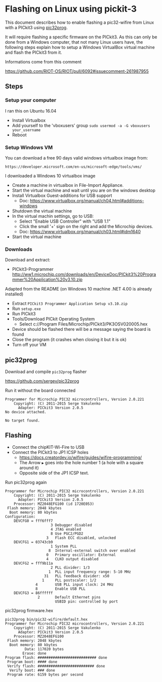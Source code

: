 Flashing on Linux using pickit-3
================================

This document describes how to enable flashing a pic32-wifire from Linux with a
PICkit3 using [pic32prog](https://github.com/sergev/pic32prog).

It will require flashing a specific firmware on the PICkit3.
As this can only be done from a Windows computer, that not many Linux users
have, the following steps explain how to setup a Windows VirtualBox virtual
machine and flash the PICkit3 from it.

Informations come from this comment

https://github.com/RIOT-OS/RIOT/pull/6092#issuecomment-261987955


Steps
-----

### Setup your computer

I ran this on Ubuntu 16.04

* Install Virtualbox
* Add yourself to the 'vboxusers' group
  `sudo usermod -a -G vboxusers your_username`
* Reboot

### Setup Windows VM

You can download a free 90 days valid windows virtualbox image from:

    https://developer.microsoft.com/en-us/microsoft-edge/tools/vms/

I downloaded a Windows 10 virtualbox image

* Create a machine in virtualbox in File-Import Appliance.
* Start the virtual machine and wait until you are on the windows desktop
* Install Virtualbox Guest-additions for USB support
  * Doc: https://www.virtualbox.org/manual/ch04.html#additions-windows
* Shutdown the virtual machine
* In the virtual machin settings, go to USB:
  * Select "Enable USB Controller" with "USB 1.1"
  * Click the small '+' sign on the right and add the Microchip devices.
  * Doc: https://www.virtualbox.org/manual/ch03.html#idm1640
* Start the virtual machine

### Downloads

Download and extract:

* PICkit3-Programmer http://ww1.microchip.com/downloads/en/DeviceDoc/PICkit3%20Programmer%20Application%20v3.10.zip

Adapted from the README (on Windows 10 machine .NET 4.00 is already installed)

* Extract `PICkit3 Programmer Application Setup v3.10.zip`
* Run `setup.exe`
* Run PICkit3
* Tools/Download PICkit Operating System
  * Select c://Program Files/Microchip/PICkit3/PK3OSV020005.hex
* Device should be flashed there will be a message saying the board is found
* Close the program (it crashes when closing it but it is ok)
* Turn off your VM


pic32prog
---------

Download and compile `pic32prog` flasher

https://github.com/sergev/pic32prog

Run it without the board connected

```
Programmer for Microchip PIC32 microcontrollers, Version 2.0.221
    Copyright: (C) 2011-2015 Serge Vakulenko
      Adapter: PICkit3 Version 2.0.5
No device attached.

No target found.
```



Flashing
--------

* Connect the chipKIT-Wi-Fire to USB
* Connect the PICkit3 to JP1 ICSP holes
  * https://docs.creatordev.io/wifire/guides/wifire-programming/
  * The Arrow `▶` goes into the hole number 1 (a hole with a square around it)
  * Opposite side of the JP1 ICSP text.

Run pic32prog again

```
Programmer for Microchip PIC32 microcontrollers, Version 2.0.221
    Copyright: (C) 2011-2015 Serge Vakulenko
      Adapter: PICkit3 Version 2.0.5
    Processor: MZ2048EFG100 (id 1720E053)
 Flash memory: 2048 kbytes
  Boot memory: 80 kbytes
Configuration:
    DEVCFG0 = fff6fff7
                     3 Debugger disabled
                     4 JTAG enabled
                     8 Use PGC2/PGD2
                   3   Flash ECC disabled, unlocked
    DEVCFG1 = 03743cb9
                     1 System PLL
                    8  Internal-external switch over enabled
                   0   Primary oscillator: External
                   4   CLKO output disabled
    DEVCFG2 = fff9b11a
                     2 PLL divider: 1/3
                    1  PLL input frequency range: 5-10 MHz
                  31   PLL feedback divider: x50
                 1     PLL postscaler: 1/2
              4        USB PLL input clock: 24 MHz
              8        Enable USB PLL
    DEVCFG3 = 86ffffff
               2       Default Ethernet pins
                       USBID pin: controlled by port
```

pic32prog firmware.hex

```
pic32prog bin/pic32-wifire/default.hex
Programmer for Microchip PIC32 microcontrollers, Version 2.0.221
    Copyright: (C) 2011-2015 Serge Vakulenko
      Adapter: PICkit3 Version 2.0.5
    Processor: MZ2048EFG100
 Flash memory: 2048 kbytes
  Boot memory: 80 kbytes
         Data: 117020 bytes
        Erase: done
Program flash: ########################### done
 Program boot: #### done
 Verify flash: ########################## done
  Verify boot: ### done
 Program rate: 6159 bytes per second
```
